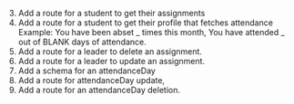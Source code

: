 <!-- 1. Add a route to update student list
2. Add a route to delete a student from list -->

3. Add a route for a student to get their assignments
4. Add a route for a student to get their profile that fetches attendance
   Example: You have been abset _ times this month, You have attended _ out of BLANK days of attendance.
5. Add a route for a leader to delete an assignment.
6. Add a route for a leader to update an assignment.
7. Add a schema for an attendanceDay
8. Add a route for attendanceDay update,
9. Add a route for an attendanceDay deletion.
